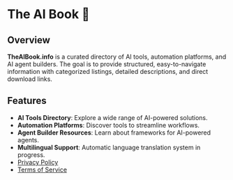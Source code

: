# The AI Book 📖

## Overview  
**TheAIBook.info** is a curated directory of AI tools, automation platforms, and AI agent builders. The goal is to provide structured, easy-to-navigate information with categorized listings, detailed descriptions, and direct download links.

## Features  
- **AI Tools Directory**: Explore a wide range of AI-powered solutions.  
- **Automation Platforms**: Discover tools to streamline workflows.  
- **Agent Builder Resources**: Learn about frameworks for AI-powered agents.  
- **Multilingual Support**: Automatic language translation system in progress.
- [Privacy Policy](docs/privacy-policy.md)  
- [Terms of Service](docs/terms-of-service.md)
